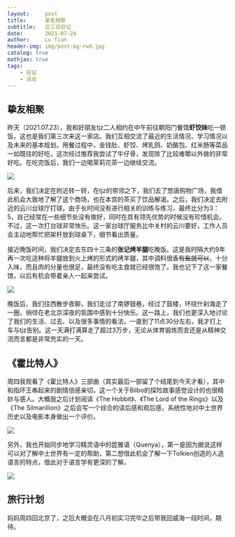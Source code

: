 ```yaml
---
layout:     post
title:      挚友相聚
subtitle:   近三日日记
date:       2021-07-24
author:     Lv Tian
header-img: img/post-bg-rwd.jpg
catalog: true
mathjax: true
tags:
    - 日记
    - 活动
--- 
```


## 挚友相聚

昨天（2021.07.23），我和好朋友tjz二人相约在中午前往朝阳门餐馆**虾饺妹**吃一顿饭，这也是我们第三次来这一家店。我们互相交流了最近的生活情况、学习情况以及未来的基本规划。用餐过程中，金钱肚、虾饺、烤乳鸽、奶酪包、红米肠等菜品一如既往的好吃，这次经过推荐我尝试了牛仔骨，发现除了比较难嚼以外做的非常好吃。在吃完饭后，我们一边喝茉莉花茶一边继续交流。

![](https://lvt99.github.io/img/xiajiaomei.jpg)

后来，我们决定在附近转一转，在tjz的带领之下，我们去了悠唐购物广场，我借此机会大致地了解了这个商场，也在本宫的茶买了饮品解渴。之后，我们决定去附近的云川台球厅打球。由于长时间没有进行相关的训练与练习，最终比分为3：5，自己经常在一些细节处没有做好，同时在具有领先优势的时候没有珍惜机会。不过，这一次打台球非常快乐。这一家台球厅服务比中关村的云川要好，工作人员会主动地帮忙把架杆放到球桌下，细节看出质量。

接近晚饭时间，我们决定去东四十三条的**张记烤羊腿**吃晚饭。这是我时隔大约9年再一次吃这种将羊腿放到火上烤的形式的烤羊腿，其中调料很香~~有盐就可以~~，十分入味，而且肉的分量也很足，最终没有吃主食就已经很饱了。我也记下了这一家餐馆，以后有机会带着亲人一起来尝试。

![](https://lvt99.github.io/img/kaoyangtui.jpg)

晚饭后，我们往西散步夜聊，我们走过了南锣鼓巷，经过了鼓楼，环绕什刹海走了一圈，徜徉在老北京深夜的氛围中感到十分快乐。这一路上，我们也更深入地讨论了我们的生活、过去、以及很多事情的看法。一直到了11点30分左右，我才打上车与tjz告别。这一天满打满算走了超过3万步，无论从体育锻炼而言还是从精神交流而言都是非常充实的一天。

## 《霍比特人》

周四我观看了《霍比特人》三部曲（其实最后一部留了个结尾到今天才看），其中和指环王串起来的剧情倍感亲切，这一个关于Bilbo的探险故事感觉设计的也很精妙与感人。大概我之后计划阅读《The Hobbit》、《The Lord of the Rings》以及《The Silmarillion》之后会写一个综合的读后感和观后感，系统性地对中土世界历史以及电影本身做出一个评价。

![](https://lvt99.github.io/img/hobbit.jpg)

另外，我也开始同步地学习精灵语中的昆雅语（Quenya），第一是因为据说这样可以对了解中土世界有一定的帮助，第二想借此机会了解一下Tolkien创造的人造语言的特点，借此对于语言学有更深的了解。

![](https://lvt99.github.io/img/quenya.jpg)

## 旅行计划

妈妈周四回北京了，之后大概会在八月初实习完毕之后带我回威海一段时间，期待。